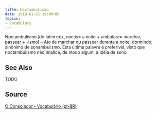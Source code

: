 ```yaml
---
title: Noctambulismo
date: 2019-02-01 19:00:00
topics:
- vocabulary
---
```


Noctambulismo [do latim nox, noctis= a noite + ambulare= marchar, passear + -ismo] – Ato de marchar ou passear durante a noite, dormindo; sinônimo de sonambulismo. Esta última palavra é preferível, visto que noctambulismo não implica, de modo algum, a idéia de sono.

## See Also
TODO

## Source
[O Consolador - Vocabulário (pt-BR)](http://www.oconsolador.com.br/linkfixo/vocabulario/principal.html)
